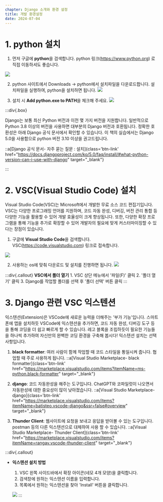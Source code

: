 ```yaml
---
chapter: Django 소개와 환경 설정
title: 개발 환경설정
date: 2024-07-04
---
```

# 1. python 설치

1. 먼저 구글에 **python**을 검색합니다.
 python 링크(https://www.python.org) 로 직접 이동하셔도 좋습니다.

![](/images/basecamp-django/chapter01/02-파이썬설치1.png)
<!-- 장고 사용 가능 파이썬 버전? -->

2. python 사이트에서 Downloads -> python에서 설치파일을 다운로드합니다.
설치파일을 실행하여, python을 설치하면 됩니다.
![](/images/basecamp-django/chapter01/02-파이썬설치2.png)

3. 설치 시 **Add python.exe to PATH**을 체크해 주세요.
![](/images/basecamp-django/chapter01/02-파이썬설치3.png)

:::div{.box}

Django는 보통 최신 Python 버전과 이전 몇 가지 버전을 지원합니다. 일반적으로 Python 3.8 이상의 버전을 사용하면 대부분의 Django 버전과 호환됩니다. 정확한 호환성은 아래 Django 공식 문서에서 확인할 수 있습니다. 이 책의 실습에서는 Django 5.0을 사용함으로 python 버전 3.10 이상을 권고드립니다.

::a[Django 공식 문서- 자주 묻는 질문 : 설치]{class='btn-link' href="https://docs.djangoproject.com/ko/5.0/faq/install/#what-python-version-can-i-use-with-django" target="\_blank"}

:::

# 2. VSC(Visual Studio Code) 설치

Visual Studio Code(VSC)는 Microsoft에서 개발한 무료 소스 코드 편집기입니다. VSC는 다양한 프로그래밍 언어를 지원하며, 코드 자동 완성, 디버깅, 버전 관리 통합 등 다양한 기능을 활용할 수 있어 개발 효율성이 크게 향상됩니다. 또한, 다양한 확장 프로그램을 통해 기능을 추가로 확장할 수 있어 개발자의 필요에 맞게 커스터마이징할 수 있다는 장점이 있습니다.      
  
1. 구글에 **Visual Studio Code**을 검색합니다.
    VSC(https://code.visualstudio.com) 링크로 접속합니다.

![](/images/basecamp-django/chapter01/02-VSC설치1.png)

2. 사용하는 os에 맞춰 다운로드 및 설치를 진행하면 됩니다.
![](/images/basecamp-django/chapter01/02-VSC설치2.png)


:::div{.callout}
**VSC에서 폴더 열기**
    1. VSC 상단 메뉴에서 '파일(F)' 클릭
    2. '폴더 열기' 클릭
    3. Django를 작업할 폴더를 선택 후 '폴더 선택' 버튼 클릭
:::
# 3. Django 관련 VSC 익스텐션

익스텐션(Extension)은 VSCode에 새로운 능력을 더해주는 '부가 기능'입니다. 
스마트폰에 앱을 설치하듯 VSCode에 익스텐션을 추가하면, 코드 자동 완성, 디버깅 도구 등을 통해 코딩을 더 쉽고 빠르게 할 수 있습니다.
레고 블록을 조립하듯이 필요한 기능들을 하나씩 추가하여 자신만의 완벽한 코딩 환경을 구축해 봅시다! 익스텐션 설치는 선택사항입니다.

1. **black formatter**: 여러 사람이 함께 작업할 때 코드 스타일을 통일시켜 줍니다. 협업할 때 주로 사용하게 됩니다.
::a[Visual Studio Marketplace- black formatter]{class='btn-link' href="https://marketplace.visualstudio.com/items?itemName=ms-python.black-formatter" target="\_blank"}


2. **django**: 코드 자동완성을 해주는 도구입니다. ChatGPT와 코파일럿이 나오면서 자동완성에 대한 중요성이 많이 낮아졌습니다.
::a[Visual Studio Marketplace- django]{class='btn-link' href="https://marketplace.visualstudio.com/items?itemName=batisteo.vscode-django&ssr=false#overview" target="\_blank"}


3. **Thunder Client**: 웹사이트에 요청을 보내고 응답을 받아볼 수 있는 도구입니다. postman 등의 다른 익스텐션으로 대체하여 사용 할 수 있습니다.
::a[Visual Studio Marketplace- Thunder Client]{class='btn-link' href="https://marketplace.visualstudio.com/items?itemName=rangav.vscode-thunder-client" target="\_blank"}

:::div{.callout}
+ **익스텐션 설치 방법**
    1. VSC 왼쪽 사이드바에서 확장 아이콘(네모 4개 모양)을 클릭합니다.
    2. 검색창에 원하는 익스텐션 이름을 입력합니다.
    3. 목록에서 원하는 익스텐션을 찾아 'Install' 버튼을 클릭합니다.

    ![](/images/basecamp-django/chapter01/02-익스텐션.png)
:::